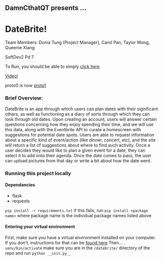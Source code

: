 ## DamnCthatQT presents ...
# DateBrite!
Team Members: Donia Tung (Project Manager), Carol Pan, Taylor Wong, Queenie Xiang

SoftDev2 Pd 7

To Run, you should be able to simply [click here](http://datebrite.stuycs.org)

[Video!](https://youtu.be/xY3uT0df1oA)

proto0 is now [proto1](http://165.227.71.95/)

### Brief Overview: 
DateBrite is an app through which users can plan dates with their significant others, as well as functioning as a diary of sorts through which they can look through old dates. Upon creating an account, users will answer certain questions concerning how they enjoy spending their time, and we will use this data, along with the Eventbrite API to curate a homescreen with suggestions for potential date spots. Users are able to request information about a specific kind of event/action (like dinner, concert, etc), and the site will return a list of suggestions about where to find such activity. Once a user decides they would like to plan a given event for a date, they can select it to add onto their agenda. Once the date comes to pass, the user can upload pictures from that day or write a bit about how the date went.


### Running this project locally
#### Dependancies
  * flask
  * requests

`pip install -r requirements.txt`
if this fails, run `pip install <package name>` where package name is the individual package names listed above
#### Entering your virtual environment
First, make sure you have a virtual environment installed on your computer. If you don't, instructions for that can be [found here](https://packaging.python.org/guides/installing-using-pip-and-virtualenv/)
Then...
`. venv/bin/activate`
make sure you are in the `/datebrite/` directory of the repo and run
`python __init.py__`

